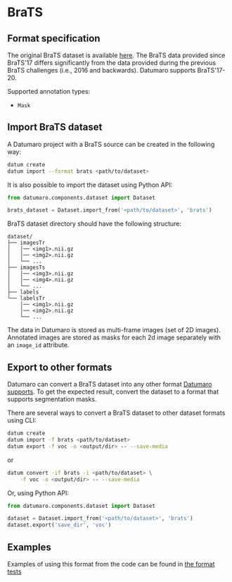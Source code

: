 # BraTS

## Format specification

The original BraTS dataset is available
[here](https://www.med.upenn.edu/sbia/brats2017/data.html).
The BraTS data provided since BraTS'17 differs significantly from the data
provided during the previous BraTS challenges (i.e., 2016 and backwards).
Datumaro supports BraTS'17-20.

Supported annotation types:
- `Mask`

## Import BraTS dataset

A Datumaro project with a BraTS source can be created in the following way:

```bash
datum create
datum import --format brats <path/to/dataset>
```

It is also possible to import the dataset using Python API:

```python
from datumaro.components.dataset import Dataset

brats_dataset = Dataset.import_from('<path/to/dataset>', 'brats')
```

BraTS dataset directory should have the following structure:

<!--lint disable fenced-code-flag-->
```
dataset/
├── imagesTr
│   │── <img1>.nii.gz
│   │── <img2>.nii.gz
│   └── ...
├── imagesTs
│   │── <img3>.nii.gz
│   │── <img4>.nii.gz
│   └── ...
├── labels
└── labelsTr
    │── <img1>.nii.gz
    │── <img2>.nii.gz
    └── ...
```

The data in Datumaro is stored as multi-frame images (set of 2D images).
Annotated images are stored as masks for each 2d image separately
with an `image_id` attribute.

## Export to other formats

Datumaro can convert a BraTS dataset into any other format [Datumaro supports](/docs/data-formats/supported_formats/).
To get the expected result, convert the dataset to a format
that supports segmentation masks.

There are several ways to convert a BraTS dataset to other dataset
formats using CLI:

```bash
datum create
datum import -f brats <path/to/dataset>
datum export -f voc -o <output/dir> -- --save-media
```
or
``` bash
datum convert -if brats -i <path/to/dataset> \
    -f voc -o <output/dir> -- --save-media
```

Or, using Python API:

```python
from datumaro.components.dataset import Dataset

dataset = Dataset.import_from('<path/to/dataset>', 'brats')
dataset.export('save_dir', 'voc')
```

## Examples

Examples of using this format from the code can be found in
[the format tests](https://github.com/openvinotoolkit/datumaro/blob/develop/tests/test_brats_format.py)

